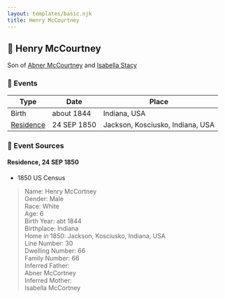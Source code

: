 ```yaml
---
layout: templates/basic.njk
title: Henry McCourtney
---
```

## 🔵 Henry McCourtney

Son of [Abner McCourtney](/people/7/72592264) and [Isabella Stacy](/people/9/91476553)

### 📆 Events

Type | Date | Place
------ | ------ | ------
Birth | about 1844 | Indiana, USA
[Residence](#event-6b5f6d6d-694b-4ff9-a313-1d6df6dc7357) | 24 SEP 1850 | Jackson, Kosciusko, Indiana, USA

### 📰 Event Sources

#### <a id="event-6b5f6d6d-694b-4ff9-a313-1d6df6dc7357"></a> Residence, 24 SEP 1850
* 1850 US Census
>   
  > Name: Henry McCortney  
  > Gender: Male  
  > Race: White  
  > Age: 6  
  > Birth Year: abt 1844  
  > Birthplace: Indiana  
  > Home in 1850: Jackson, Kosciusko, Indiana, USA  
  > Line Number: 30  
  > Dwelling Number: 66  
  > Family Number: 66  
  > Inferred Father:   
  > Abner McCortney  
  > Inferred Mother:   
  > Isabella McCortney
